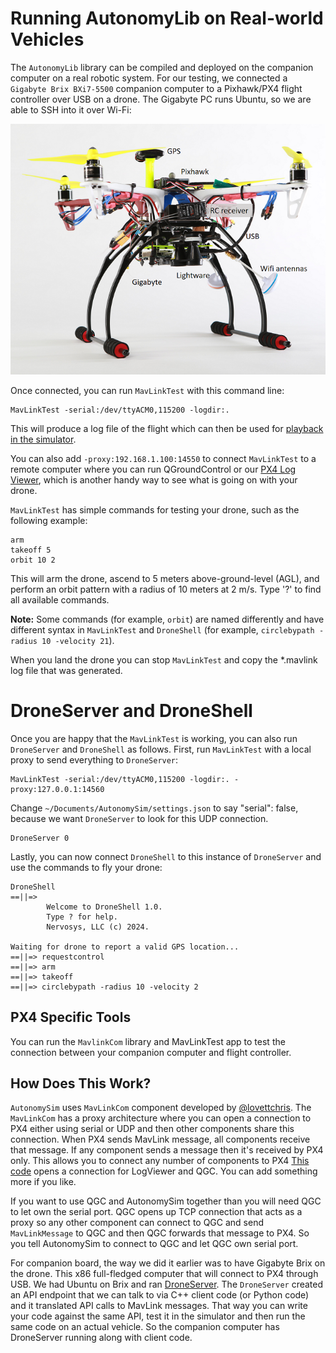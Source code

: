 # Running AutonomyLib on Real-world Vehicles

The `AutonomyLib` library can be compiled and deployed on the companion computer on a real robotic system. For our testing, we connected a `Gigabyte Brix BXi7-5500` companion computer to a Pixhawk/PX4 flight controller over USB on a drone. The Gigabyte PC runs Ubuntu, so we are able to SSH into it over Wi-Fi:

![Flamewheel](images/Flamewheel.png)

Once connected, you can run `MavLinkTest` with this command line:

```shell
MavLinkTest -serial:/dev/ttyACM0,115200 -logdir:. 
```

This will produce a log file of the flight which can then be used for [playback in the simulator](playback.md).

You can also add `-proxy:192.168.1.100:14550` to connect `MavLinkTest` to a remote computer where you can run QGroundControl or our [PX4 Log Viewer](log_viewer.md), which is another handy way to see what is going on with your drone.

`MavLinkTest` has simple commands for testing your drone, such as the following example:

```shell
arm
takeoff 5
orbit 10 2
```

This will arm the drone, ascend to 5 meters above-ground-level (AGL), and perform an orbit pattern with a radius of 10 meters at 2 m/s. Type '?' to find all available commands.

**Note:** Some commands (for example, `orbit`) are named differently and have different syntax in `MavLinkTest` and `DroneShell` (for example, `circlebypath -radius 10 -velocity 21`).

When you land the drone you can stop `MavLinkTest` and copy the *.mavlink log file that was generated.

# DroneServer and DroneShell

Once you are happy that the `MavLinkTest` is working, you can also run `DroneServer` and `DroneShell` as follows. First, run `MavLinkTest` with a local proxy to send everything to `DroneServer`:

```shell
MavLinkTest -serial:/dev/ttyACM0,115200 -logdir:. -proxy:127.0.0.1:14560
```

Change `~/Documents/AutonomySim/settings.json` to say "serial": false, because we want `DroneServer` to look for this UDP connection.

```shell
DroneServer 0
```

Lastly, you can now connect `DroneShell` to this instance of `DroneServer` and use the commands to fly your drone:

```shell
DroneShell
==||=>
        Welcome to DroneShell 1.0.
        Type ? for help.
        Nervosys, LLC (c) 2024.

Waiting for drone to report a valid GPS location...
==||=> requestcontrol
==||=> arm
==||=> takeoff
==||=> circlebypath -radius 10 -velocity 2
```

## PX4 Specific Tools

You can run the `MavlinkCom` library and MavLinkTest app to test the connection between your companion computer and flight controller.  

## How Does This Work?

`AutonomySim` uses `MavLinkCom` component developed by [@lovettchris](https://twitter.com/lovettchris). The `MavLinkCom` has a proxy architecture where you can open a connection to PX4 either using serial or UDP and then other components share this connection. When PX4 sends MavLink message, all components receive that message. If any component sends a message then it's received by PX4 only. This allows you to connect any number of components to PX4 [This code](https://github.com/nervosys/AutonomySim/blob/main/AutonomyLib/include/vehicles/multirotor/firmwares/mavlink/MavLinkMultirotorApi.hpp#L600) opens a connection for LogViewer and QGC. You can add something more if you like.

If you want to use QGC and AutonomySim together than you will need QGC to let own the serial port. QGC opens up TCP connection that acts as a proxy so any other component can connect to QGC and send `MavLinkMessage` to QGC and then QGC forwards that message to PX4. So you tell AutonomySim to connect to QGC and let QGC own serial port.

For companion board, the way we did it earlier was to have Gigabyte Brix on the drone. This x86 full-fledged computer that will connect to PX4 through USB. We had Ubuntu on Brix and ran [DroneServer](https://github.com/nervosys/AutonomySim/tree/master/DroneServer). The `DroneServer` created an API endpoint that we can talk to via C++ client code (or Python code) and it translated API calls to MavLink messages. That way you can write your code against the same API, test it in the simulator and then run the same code on an actual vehicle. So the companion computer has DroneServer running along with client code. 
